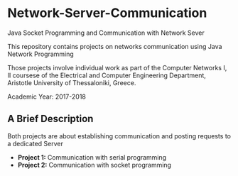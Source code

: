 # Network-Server-Communication
Java Socket Programming and Communication with Network Sever

This repository contains projects on networks communication using Java Network Programming

Those projects involve individual work as part of the Computer Networks I, II coursese of the Electrical and Computer Engineering Department, Aristotle University of Thessaloniki, Greece.

Academic Year: 2017-2018

## A Brief Description 
Both projects are about establishing communication and posting requests to a dedicated Server

* **Project 1:** Communication with serial programming
* **Project 2:** Communication with socket programming
 
